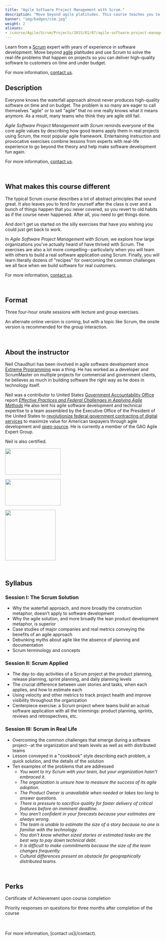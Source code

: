 ```yaml
---
title: "Agile Software Project Management with Scrum."
description: "Move beyond agile platitudes. This course teaches you to use Scrum to solve real-life problems on projects and deliver high-quality software."
banner: "img/badges/csm.jpg"
weight: 2
aliases:
- /course/Agile/Scrum/Projects/2015/01/07/agile-software-project-management-with-scrum
---
```


Learn from a [Scrum](/tags/scrum) expert with years of experience in software development. Move beyond [agile](/categories/agile) platitudes and use
Scrum to solve the real-life problems that happen
on projects so you can deliver high-quality software to customers on time and under budget.

For more information, [contact us](/contact).

## Description
Everyone knows the waterfall approach almost never produces
high-quality software on time and on budget. The problem is so many are eager to call themselves "agile" or to sell
"agile" that no one really knows what it means anymore. As a result, many teams who think they are agile still fail.

*Agile Software Project Management with Scrum* reminds everyone of the core agile values by describing how good teams
apply them in real projects using Scrum, the most popular agile framework. Entertaining instruction and provocative
exercises combine lessons from experts with real-life experience to go beyond the theory and help make software
development fun again.

For more information, [contact us](/contact).

<br>

## What makes this course different
The typical Scrum course describes a lot of abstract principles that sound great. It also leaves you to
fend for yourself after the class is over and a bunch of things happen that you never covered, so you revert to old habits
as if the course never happened. After all, you need to get things done.

And don't get us started on the silly exercises that have you wishing you could just get back to work.

In *Agile Software Project Management with Scrum*, we explore how large organizations you've actually heard of have
thrived with Scrum. The exercises are also a lot more compelling--particularly when you
will team with others to build a real software application using Scrum. Finally,
you will learn literally dozens of "recipes" for overcoming the common challenges we all face when we build software for real
customers.

For more information, [contact us](/contact).

<br>

## Format
Three four-hour onsite sessions with lecture and group exercises.

An alternate online version is coming, but with a topic like Scrum, the onsite version is recommended for the group interaction.

<br>

## About the instructor

Neil Chaudhuri has been involved in agile software development since [Extreme Programming](http://www.extremeprogramming.org/)
was a thing. He has worked as a developer and ScrumMaster on multiple projects for commercial and government clients, 
he believes as much in building software the right way as he does in technology itself.
 
Neil was a contributor to United States [Government Accountability Office](http://www.gao.gov) report 
*[Effective Practices and Federal Challenges in Applying Agile Methods](http://www.gao.gov/assets/600/593091.pdf)*
He also lent his agile software development and technical expertise to a team assembled by the 
Executive Office of the President of the United States to [revolutionize federal government contracting of digital
services](https://www.challenge.gov/challenge/digital-service-contracting-professional-training-and-development-program-challenge-2/) 
to maximize value for American taxpayers through agile development and [open-source](/categories/open-source). He is currently
a member of the GAO Agile Expert Group.

Neil is also certified.

<a href="http://www.scrumalliance.org/certifications/practitioners/certified-scrummaster-(csm)" class="badge"><img height="85px" width="180px" src="/img/badges/csm.jpg"/></a>

<a href="http://www.scrumalliance.org/certifications/practitioners/csp-certification" class="badge"><img height="85px" width="180px" src="/img/badges/csp.jpg"/></a>

<a href="http://www.pmi.org/Certification/Project-Management-Professional-PMP.aspx" class="badge"><img height="163px" width="163px" src="/img/badges/pmp.png"/></a>

<br>

## Syllabus

### Session I: The Scrum Solution
* Why the waterfall approach, and more broadly the construction metaphor, doesn't apply to software development
* Why the agile solution, and more broadly the lean product development metaphor, is superior
* Case studies of major companies and real metrics conveying the benefits of an agile approach
* Debunking myths about agile like the absence of planning and documentation
* Scrum terminology and concepts

### Session II: Scrum Applied
* The day-to-day activities of a Scrum project at the product planning, release planning, sprint planning, and daily planning levels
* The crucial difference between user stories and tasks, when each applies, and how to estimate each
* Using velocity and other metrics to track project health and improve visibility throughout the organization
* Centerpiece exercise: a Scrum project where teams build an actual software application with all the trimmings: product
planning, sprints, reviews and retrospectives, etc.

### Session III: Scrum in Real Life
* Overcoming the common challenges that emerge during a software project--at the organization and team levels as well as
with distributed teams
* Lesson conveyed in a "cookbook" style describing each problem, a quick solution, and the details of the solution
* Ten examples of the problems that are addressed
    - *You want to try Scrum with your team, but your organization hasn't embraced it.*
    - *The organization is unsure how to measure the success of its agile adoption.*
    - *The Product Owner is unavailable when needed or takes too long to answer questions.*
    - *There is pressure to sacrifice quality for faster delivery of critical features before an imminent deadline.*
    - *You aren't confident in your forecasts because your estimates are always wrong.*
    - *The team is unable to estimate the size of a story because no one is familiar with the technology.*
    - *You don't know whether sized stories or estimated tasks are the best way to pay down technical debt.*
    - *It is difficult to make commitments because the size of the team changes frequently.*
    - *Cultural differences present an obstacle for geographically distributed teams.*

<br>

## Perks

Certificate of Achievement upon course completion

Priority responses on questions for three months after completion of the course

<br>
<br>
For more information, [contact us](/contact).